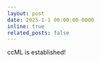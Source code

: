 ```yaml
---
layout: post
date: 2025-1-1 00:00:00-0000
inline: true
related_posts: false
---
```


ccML is established!

